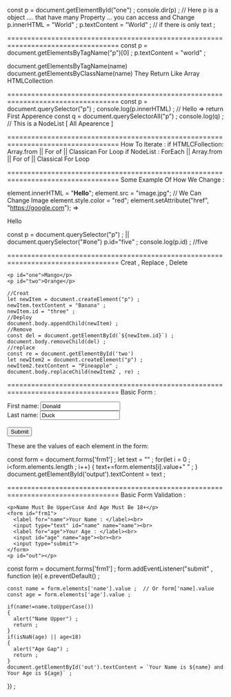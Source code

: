 const p = document.getElementById("one") ; 
console.dir(p) ; // Here p is a object .... that have many Property ... you can access and Change
p.innerHTML = "World" ; 
p.textContent = "World" ; // if there is only text ; 

==================================================================================
const p = document.getElementsByTagName("p")[0] ; 
p.textContent = "world" ;

document.getElementsByTagName(name) 
document.getElementsByClassName(name)
They Return Like Array HTMLCollection

==================================================================================
const p =  document.querySelector("p") ; 
console.log(p.innerHTML) ; // Hello => return First Apperence
const q = document.querySelectorAll("p") ; 
console.log(q) ; // This is a NodeList [ All Apearence ]

==================================================================================
How To Iterate : 
if HTMLCFollection: 
Array.from || For of || Classican For Loop
if NodeList : 
ForEach || Array.from || For of || Classical For Loop

==================================================================================
Some Example Of How We Change : 

element.innerHTML = "<b>Hello</b>";
element.src = "image.jpg";  // We Can Change Image
element.style.color = "red";
element.setAttribute("href", "https://google.com");
=>
<p id="one">Hello</p>
const p =  document.querySelector("p") ; || document.querySelector("#one")
p.id="five" ; 
console.log(p.id) ; //five

==================================================================================
Creat , Replace  , Delete 

    <p id="one">Mango</p>
    <p id="two">Orange</p>

    //Creat
    let newItem = document.createElement("p") ; 
    newItem.textContent = "Banana" ; 
    newItem.id = "three" ; 
    //Deploy
    document.body.appendChild(newItem) ; 
    //Remove 
    const del = document.getElementById(`${newItem.id}`) ; 
    document.body.removeChild(del) ; 
    //replace 
    const re = document.getElementById('two')
    let newItem2 = document.createElement("p") ; 
    newItem2.textContent = "Pineapple" ;
    document.body.replaceChild(newItem2 , re) ; 

==================================================================================
Basic Form : 

<form id="frm1">
First name: <input type="text" name="fname" value="Donald"><br>
Last name: <input type="text" name="lname" value="Duck"><br><br>
<input type="submit" value="Submit">
</form> 
<p>These are the values of each element in the form:</p>
<p id="output"></p>

const form = document.forms['frm1'] ; 
let text = "" ; 
for(let i = 0 ; i<form.elements.length ; i++)
{
text+=form.elements[i].value+" " ; 
}
document.getElementById('output').textContent = text ;

==================================================================================
Basic Form Validation : 

    <p>Name Must Be UpperCase And Age Must Be 18+</p>
    <form id="frm1">
      <label for="name">Your Name : </label><br>
      <input type="text" id="name" name="name"><br> 
      <label for="age">Your Age : </label><br>
      <input id="age" name="age"><br><br>
      <input type="submit">
    </form>
    <p id="out"></p>


const form = document.forms['frm1'] ;
 form.addEventListener("submit" , function (e){
  e.preventDefault() ; 
 
    const name = form.elements['name'].value ;  // Or form['name].value
    const age = form.elements['age'].value ; 

    if(name!=name.toUpperCase())
    {
      alert("Name Upper") ; 
      return ; 
    }
    if(isNaN(age) || age<18)
    {
      alert("Age Gap") ; 
      return ; 
    }
    document.getElementById('out').textContent = `Your Name is ${name} and Your Age is ${age}` ;
 }) ;